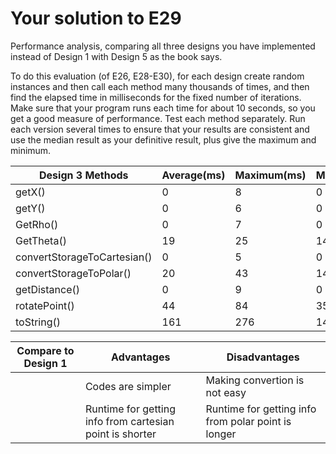 # Your solution to E29

Performance analysis, comparing all three designs you have implemented
instead of Design 1 with Design 5 as the book says.

To do this evaluation (of E26, E28-E30), for each design create random instances and
then call each method many thousands of times, and then find the elapsed time in milliseconds
for the fixed number of iterations. Make sure that your program runs each time for about
10 seconds, so you get a good measure of performance. Test each method separately.
Run each version several times to ensure that your results are consistent and use
the median result as your definitive result, plus give the maximum and minimum.

| Design 3 Methods | Average(ms) | Maximum(ms) | Minimum(ms) |
| --- | --- | --- | --- |
| getX() | 0 | 8 | 0 |
| getY() | 0 | 6 | 0 |
| GetRho() | 0 | 7 | 0 |
| GetTheta() | 19 | 25 | 14 |
| convertStorageToCartesian() | 0 | 5 | 0 |
| convertStorageToPolar() | 20 | 43 | 14 |
| getDistance() | 0 | 9 | 0 |
| rotatePoint() | 44 | 84 | 35 |
| toString() | 161 | 276 | 142 |

| Compare to Design 1 | Advantages | Disadvantages |
| --- | --- | --- |
|  | Codes are simpler | Making convertion is not easy |
|  | Runtime for getting info from cartesian point is shorter | Runtime for getting info from polar point is longer |
